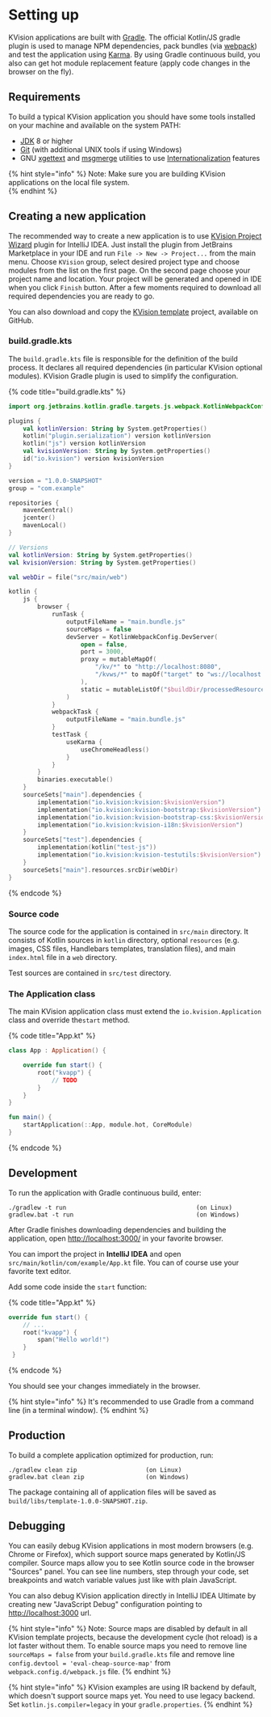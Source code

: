 # Setting up

KVision applications are built with [Gradle](http://gradle.org/). The official Kotlin/JS gradle plugin is used to manage NPM dependencies, pack bundles \(via [webpack](https://webpack.github.io/)\) and test the application using [Karma](http://karma-runner.github.io/1.0/index.html). By using Gradle continuous build, you also can get hot module replacement feature \(apply code changes in the browser on the fly\).

## Requirements

To build a typical KVision application you should have some tools installed on your machine and available on the system PATH:

* [JDK](https://jdk.java.net/) 8 or higher
* [Git](https://git-scm.com) \(with additional UNIX tools if using Windows\)
* GNU [xgettext](https://www.gnu.org/software/gettext) and [msgmerge](https://www.gnu.org/software/gettext) utilities to use [Internationalization](internationalization.md) features    

{% hint style="info" %}
Note: Make sure you are building KVision applications on the local file system.  
{% endhint %}

## Creating a new application

The recommended way to create a new application is to use [KVision Project Wizard](https://plugins.jetbrains.com/plugin/16533-kvision-project-wizard) plugin for IntelliJ IDEA. Just install the plugin from JetBrains Marketplace in your IDE and run `File -> New -> Project...` from the main menu. Choose `KVision` group, select desired project type and choose modules from the list on the first page. On the second page choose your project name and location. Your project will be generated and opened in IDE when you click `Finish` button. After a few moments required to download all required dependencies you are ready to go.

You can also download and copy the [KVision template](https://github.com/rjaros/kvision-examples/tree/master/template) project, available on GitHub.

### build.gradle.kts

The `build.gradle.kts` file is responsible for the definition of the build process. It declares all required dependencies \(in particular KVision optional modules\). KVision Gradle plugin is used to simplify the configuration. 

{% code title="build.gradle.kts" %}
```kotlin
import org.jetbrains.kotlin.gradle.targets.js.webpack.KotlinWebpackConfig

plugins {
    val kotlinVersion: String by System.getProperties()
    kotlin("plugin.serialization") version kotlinVersion
    kotlin("js") version kotlinVersion
    val kvisionVersion: String by System.getProperties()
    id("io.kvision") version kvisionVersion
}

version = "1.0.0-SNAPSHOT"
group = "com.example"

repositories {
    mavenCentral()
    jcenter()
    mavenLocal()
}

// Versions
val kotlinVersion: String by System.getProperties()
val kvisionVersion: String by System.getProperties()

val webDir = file("src/main/web")

kotlin {
    js {
        browser {
            runTask {
                outputFileName = "main.bundle.js"
                sourceMaps = false
                devServer = KotlinWebpackConfig.DevServer(
                    open = false,
                    port = 3000,
                    proxy = mutableMapOf(
                        "/kv/*" to "http://localhost:8080",
                        "/kvws/*" to mapOf("target" to "ws://localhost:8080", "ws" to true)
                    ),
                    static = mutableListOf("$buildDir/processedResources/js/main")
                )
            }
            webpackTask {
                outputFileName = "main.bundle.js"
            }
            testTask {
                useKarma {
                    useChromeHeadless()
                }
            }
        }
        binaries.executable()
    }
    sourceSets["main"].dependencies {
        implementation("io.kvision:kvision:$kvisionVersion")
        implementation("io.kvision:kvision-bootstrap:$kvisionVersion")
        implementation("io.kvision:kvision-bootstrap-css:$kvisionVersion")
        implementation("io.kvision:kvision-i18n:$kvisionVersion")
    }
    sourceSets["test"].dependencies {
        implementation(kotlin("test-js"))
        implementation("io.kvision:kvision-testutils:$kvisionVersion")
    }
    sourceSets["main"].resources.srcDir(webDir)
}
```
{% endcode %}

### Source code

The source code for the application is contained in `src/main` directory. It consists of Kotlin sources in `kotlin` directory, optional `resources` \(e.g. images, CSS files, Handlebars templates, translation files\), and main `index.html` file in a `web` directory.

Test sources are contained in `src/test` directory.

### The Application class

The main KVision application class must extend the `io.kvision.Application` class and override the`start` method.

{% code title="App.kt" %}
```kotlin
class App : Application() {

    override fun start() {
        root("kvapp") {
            // TODO
        }
    }
}

fun main() {
    startApplication(::App, module.hot, CoreModule)
}
```
{% endcode %}

## Development

To run the application with Gradle continuous build, enter:

```text
./gradlew -t run                                    (on Linux)
gradlew.bat -t run                                  (on Windows)
```

After Gradle finishes downloading dependencies and building the application, open [http://localhost:3000/](http://localhost:3000/) in your favorite browser.

You can import the project in **IntelliJ IDEA** and open `src/main/kotlin/com/example/App.kt` file. You can of course use your favorite text editor.

Add some code inside the `start` function:

{% code title="App.kt" %}
```kotlin
override fun start() {
    // ...
    root("kvapp") {
        span("Hello world!")
    }
 }
```
{% endcode %}

You should see your changes immediately in the browser.

{% hint style="info" %}
It's recommended to use Gradle from a command line \(in a terminal window\).
{% endhint %}

## Production

To build a complete application optimized for production, run:

```text
./gradlew clean zip                   (on Linux)
gradlew.bat clean zip                 (on Windows)
```

The package containing all of application files will be saved as `build/libs/template-1.0.0-SNAPSHOT.zip`.

## Debugging

You can easily debug KVision applications in most modern browsers \(e.g. Chrome or Firefox\), which support source maps generated by Kotlin/JS compiler. Source maps allow you to see Kotlin source code in the browser "Sources" panel. You can see line numbers, step through your code, set breakpoints and watch variable values just like with plain JavaScript.

You can also debug KVision application directly in IntelliJ IDEA Ultimate by creating new "JavaScript Debug" configuration pointing to [http://localhost:3000](http://localhost:3000) url.

{% hint style="info" %}
Note: Source maps are disabled by default in all KVision template projects, because the development cycle \(hot reload\) is a lot faster without them. To enable source maps you need to remove line `sourceMaps = false` from your `build.gradle.kts` file and remove line `config.devtool = 'eval-cheap-source-map'` from `webpack.config.d/webpack.js` file.
{% endhint %}

{% hint style="info" %}
KVision examples are using IR backend by default, which doesn't support source maps yet. You need to use legacy backend. Set `kotlin.js.compiler=legacy` in your `gradle.properties`.
{% endhint %}

